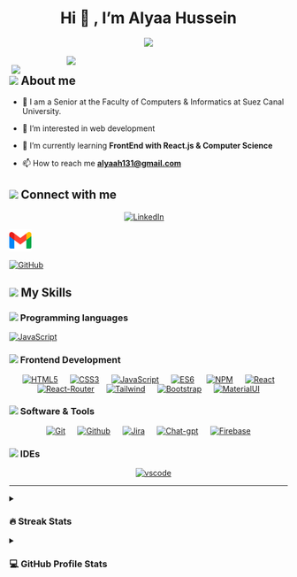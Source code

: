 <h1 align='center'>Hi 👋 , I’m Alyaa Hussein</h1> 

<p align="center">
  <img src="https://readme-typing-svg.demolab.com/?lines=I+am+a+Computer+Scinece+student; Frontend+Devoleper;&font=Fira%20Code&center=true&size=30&width=600&height=150&duration=4000&pause=1000">
</p>
<!-- <img align="right" alt="Coding" width="400" src="https://i.pinimg.com/originals/e8/f4/53/e8f453469a3ec97ecd354df465d73913.gif">
 -->
 <img align="right" src="https://github.com/Anmol-Baranwal/Cool-GIFs-For-GitHub/assets/74038190/231375ce-58a3-4c3b-85c8-44ea51d1318f" width="400">

<!-- <img align="right" src="https://user-images.githubusercontent.com/74038190/213911110-aedbef38-a29f-4b6b-a65c-11608b4f75a5.gif" width="400">

 <img align="right" src="https://user-images.githubusercontent.com/74038190/235223599-0eadbd7c-c916-4f24-af9d-9242730e6172.gif" width="75">&nbsp; 

<img align="right" src="https://user-images.githubusercontent.com/74038190/219925452-a3b0d96d-6b65-45ee-b68a-b2208011b26c.jpg" width="200" />-->

<img align="right" src="https://github.com/Anmol-Baranwal/Cool-GIFs-For-GitHub/assets/74038190/7d484dc9-68a9-4ee6-a767-aea59035c12d" width="500">

 
## <img src = "https://i.pinimg.com/originals/3f/7e/4e/3f7e4eff7c96e9fe4b8b4b1ff3f7bdb5.gif" width = 6.5%> About me
- 🔭 I am a Senior at the Faculty of Computers & Informatics at Suez Canal University.
  
- 👀 I’m interested in web development
  
- 🌱 I’m currently learning **FrontEnd with React.js & Computer Science**
  
- 📫 How to reach me **alyaah131@gmail.com**


## <img src="https://github.com/7oSkaaa/7oSkaaa/blob/main/Images/Connect-with-me.gif?raw=true" width="10%"> Connect with me
<p align="center">
<a href='https://www.linkedin.com/in/alyaa-hussein-5bb933254' target='_blank'><img  height="40" width="40" align="center" src='https://static-00.iconduck.com/assets.00/linkedin-icon-1024x1024-net2o24e.png' alt='LinkedIn'/></a>&nbsp;&nbsp;&nbsp;&nbsp;
  
<a href='mailto:alyaah131@gmail.com' target='_blank'><img  height="40" width="40" align="center" src='https://github.com/AbrarKhalil26/AbrarKhalil26/blob/main/images/gmail.png' alt='Gmail'/></a>&nbsp;&nbsp;&nbsp;&nbsp;

<a href='https://github.com/Alyaa1234/Alyaa-Hussein' target='_blank'><img  height="40" width="40" align="center" src='https://static-00.iconduck.com/assets.00/github-icon-2048x1988-jzvzcf2t.png' alt='GitHub'/></a>&nbsp;&nbsp;
</p>

## <img src="https://media2.giphy.com/media/QssGEmpkyEOhBCb7e1/giphy.gif?cid=ecf05e47a0n3gi1bfqntqmob8g9aid1oyj2wr3ds3mg700bl&rid=giphy.gif" width ="3%"> My Skills
### <img src = "https://github.com/7oSkaaa/7oSkaaa/blob/main/Images/Programming_Languages.gif?raw=true" width=5%> Programming languages
<p align="center"> 
  
  <a href="#"> <img width="60" alt="JavaScript" src="https://techstack-generator.vercel.app/js-icon.svg"></a>
  &emsp;
  
</p>

### <img src = "https://github.com/7oSkaaa/7oSkaaa/blob/main/Images/Front_End.gif?raw=true" width=5%>  Frontend Development
<p align="center"> 
    &emsp;
    <a href="#"> <img width="40" alt="HTML5" src="https://github.com/AbrarKhalil26/AbrarKhalil26/assets/102384647/2744d95d-a6f2-4e51-ae58-8a2c8264447b"></a>
    &emsp;
    <a href="#"> <img width="40" alt="CSS3" src="https://github.com/AbrarKhalil26/AbrarKhalil26/assets/102384647/d44cf943-b132-4502-88ff-64e93d08f8e5"></a>
    &emsp;
    <a href="#"> <img width="60" alt="JavaScript" src="https://techstack-generator.vercel.app/js-icon.svg"></a>
    &emsp;
    <a href="#"> <img width="40" alt="ES6" src="https://ih1.redbubble.net/image.438907151.6117/st,small,507x507-pad,600x600,f8f8f8.u1.jpg"></a>
    &emsp;
  <!--  <a href="#"> <img width="40" alt="JSON" src="https://github.com/AbrarKhalil26/AbrarKhalil26/assets/102384647/2a4c60e1-4fc0-4962-9349-fdb241ab06af"></a>
    &emsp;-->
    <a href="#"> <img width="40" alt="NPM" src="https://static-00.iconduck.com/assets.00/npm-icon-2048x2048-8sw7kisf.png"></a>
    &emsp;
    <a href="#"> <img width="40" alt="React" src="https://techstack-generator.vercel.app/react-icon.svg"></a> 
    &emsp;
    <a href="#"> <img width="40" alt="React-Router" src="https://miro.medium.com/v2/resize:fit:512/1*0FyDA9f-ncxV0eK7OqtR9A.png"></a> 
    &emsp;
  <!--  <a href="#"> <img width="40" alt="Redux" src="https://techstack-generator.vercel.app/redux-icon.svg"></a>
    &emsp;
    <a href="#"> <img width="40" alt="API" src="https://github.com/AbrarKhalil26/AbrarKhalil26/assets/102384647/378440fb-3f51-4a4d-83be-050c215352db"></a>
    &emsp;
    <a href="#"> <img width="40" alt="Axios" src="https://github.com/AbrarKhalil26/AbrarKhalil26/assets/102384647/bd9f57fd-ad57-41a1-bbd2-08f928adb168"></a>
    &emsp;-->
    <a href="#"> <img width="40" alt="Tailwind" src="https://skillicons.dev/icons?i=tailwind"></a>
    &emsp;
    <a href="#"> <img width="40" alt="Bootstrap" src="https://github.com/AbrarKhalil26/AbrarKhalil26/assets/102384647/08fb9595-7cba-4ecc-af2a-0596f0d38542"></a>
    &emsp;
    <a href="#"> <img width="40" alt="MaterialUI" src="https://cdn.jsdelivr.net/gh/devicons/devicon/icons/materialui/materialui-original.svg"></a>
</p>

 ### <img src = "https://github.com/7oSkaaa/7oSkaaa/blob/main/Images/Software_Tools.gif?raw=true" width=5%>  Software & Tools
 <p align="center"> 
    &emsp;
    <a href="#"> <img width="40" alt="Git" src="https://user-images.githubusercontent.com/25181517/192108372-f71d70ac-7ae6-4c0d-8395-51d8870c2ef0.png"></a>
    &emsp;
    <a href="#"> <img width="40" alt="Github" src="https://techstack-generator.vercel.app/github-icon.svg"></a>
    &emsp;
    <a href="#"> <img width="40" alt="Jira" src="https://github.com/AbrarKhalil26/AbrarKhalil26/assets/102384647/08b53dd1-3eee-45ee-8b21-53d844578d98"></a>
    &emsp;
    <a href="#"> <img width="40" alt="Chat-gpt" src="https://github.com/AbrarKhalil26/AbrarKhalil26/assets/102384647/e3c93e79-3d06-4c3f-bace-90dca31befdd"></a>
    &emsp;
    <a href="#"> <img width="40" alt="Firebase" src="https://cdn4.iconfinder.com/data/icons/google-i-o-2016/512/google_firebase-2-512.png"></a>
    &emsp;
<!--    <a href="#"> <img width="40" alt="Matlab" src="https://upload.wikimedia.org/wikipedia/commons/thumb/2/21/Matlab_Logo.png/1144px-Matlab_Logo.png"></a>-->
 </p>

 ### <img src = "https://github.com/7oSkaaa/7oSkaaa/blob/main/Images/IDEs.gif?raw=true" width=5%> IDEs
  <p align="center"> 
    &emsp;
    <a href="#"> <img width="40" alt="vscode" src="https://skillicons.dev/icons?i=vscode"></a>
 <!--   &emsp;
    <a href="#"> <img width="40" alt="jetbrains" src="https://resources.jetbrains.com/storage/products/company/brand/logos/jb_beam.png"></a> -->
  </p>
  
---
  
<details><summary><h3> 🔥 Streak Stats</h3></summary>
  
----
  <p align="center"><img src="https://github-readme-streak-stats.herokuapp.com?user=AbrarKhalil26&theme=dark&date_format=M%20j%5B%2C%20Y%5D" alt="Abrar" /></p>
</details>


<details><summary><h3>💻 GitHub Profile Stats</h3></summary>
  
----
  <img align='left' width='49%' alt='myStats' src='https://github-readme-stats.vercel.app/api?username=AbrarKhalil26&show_icons=true&theme=tokyonight'/>
  <img align='right' width='35%' alt='TopLanguage' src='https://github-readme-stats.vercel.app/api/top-langs/?username=AbrarKhalil26&layout=compact'/>
</details>

<!--
<details><summary><h3> :open_file_folder: My Repositories </h3></summary>

----
	
<div>
  <p align="center">
    <a href="https://github.com/AbrarKhalil26/YouTube-Project">
        <img src="https://github-readme-stats.vercel.app/api/pin/?username=AbrarKhalil26&repo=YouTube-Project&theme=tokyonight" alt="GitHub Stats" />
    </a>
  <p align="center">
    <a href="https://github.com/AbrarKhalil26/Fitness-Project">
        <img src="https://github-readme-stats.vercel.app/api/pin/?username=AbrarKhalil26&repo=Fitness-Project&theme=tokyonight" alt="GitHub Stats" />
    </a>
    <a href="https://github.com/AbrarKhalil26/Food_Project">
        <img src="https://github-readme-stats.vercel.app/api/pin/?username=AbrarKhalil26&repo=Food_Project&theme=tokyonight" alt="GitHub Stats" />
    </a>
    <a href="https://github.com/AbrarKhalil26/Flight-Booking">
        <img src="https://github-readme-stats.vercel.app/api/pin/?username=AbrarKhalil26&repo=Flight-Booking&theme=tokyonight" alt="GitHub Stats" />
    </a>
    <a href="https://github.com/AbrarKhalil26/Netbook">
        <img src="https://github-readme-stats.vercel.app/api/pin/?username=AbrarKhalil26&repo=Netbook&theme=tokyonight" alt="GitHub Stats" />
    </a>
    <a href="https://github.com/AbrarKhalil26/Social-Media-Circuit">
        <img src="https://github-readme-stats.vercel.app/api/pin/?username=AbrarKhalil26&repo=Social-Media-Circuit&theme=tokyonight" alt="GitHub Stats" />
    </a>
    <a href="https://github.com/AbrarKhalil26/Events">
        <img src="https://github-readme-stats.vercel.app/api/pin/?username=AbrarKhalil26&repo=Events&theme=tokyonight" alt="GitHub Stats" />
    </a>
    <a href="https://github.com/AbrarKhalil26/Age-Calculator-Application">
        <img src="https://github-readme-stats.vercel.app/api/pin/?username=AbrarKhalil26&repo=Age-Calculator-Application&theme=tokyonight" alt="GitHub Stats" />
    </a>
  </p>
</div>
